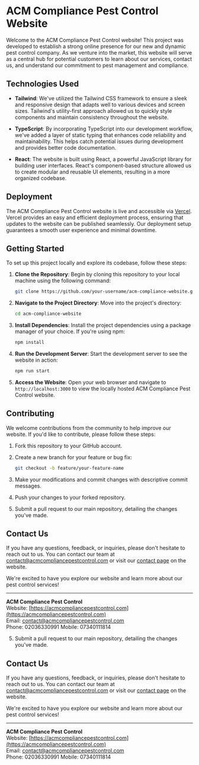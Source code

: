  # ACM Compliance Pest Control Website

Welcome to the ACM Compliance Pest Control website! This project was developed to establish a strong online presence for our new and dynamic pest control company. As we venture into the market, this website will serve as a central hub for potential customers to learn about our services, contact us, and understand our commitment to pest management and compliance.

## Technologies Used

- **Tailwind**: We've utilized the Tailwind CSS framework to ensure a sleek and responsive design that adapts well to various devices and screen sizes. Tailwind's utility-first approach allowed us to quickly style components and maintain consistency throughout the website.

- **TypeScript**: By incorporating TypeScript into our development workflow, we've added a layer of static typing that enhances code reliability and maintainability. This helps catch potential issues during development and provides better code documentation.

- **React**: The website is built using React, a powerful JavaScript library for building user interfaces. React's component-based structure allowed us to create modular and reusable UI elements, resulting in a more organized codebase.

## Deployment

The ACM Compliance Pest Control website is live and accessible via [Vercel](https://vercel.com). Vercel provides an easy and efficient deployment process, ensuring that updates to the website can be published seamlessly. Our deployment setup guarantees a smooth user experience and minimal downtime.

## Getting Started

To set up this project locally and explore its codebase, follow these steps:

1. **Clone the Repository**: Begin by cloning this repository to your local machine using the following command:

   ```bash
   git clone https://github.com/your-username/acm-compliance-website.git
   ```

2. **Navigate to the Project Directory**: Move into the project's directory:

   ```bash
   cd acm-compliance-website
   ```

3. **Install Dependencies**: Install the project dependencies using a package manager of your choice. If you're using npm:

   ```bash
   npm install
   ```

4. **Run the Development Server**: Start the development server to see the website in action:

   ```bash
   npm run start
   ```

5. **Access the Website**: Open your web browser and navigate to `http://localhost:3000` to view the locally hosted ACM Compliance Pest Control website.

## Contributing

We welcome contributions from the community to help improve our website. If you'd like to contribute, please follow these steps:

1. Fork this repository to your GitHub account.

2. Create a new branch for your feature or bug fix:

   ```bash
   git checkout -b feature/your-feature-name
   ```

3. Make your modifications and commit changes with descriptive commit messages.

4. Push your changes to your forked repository.

5. Submit a pull request to our main repository, detailing the changes you've made.

## Contact Us

If you have any questions, feedback, or inquiries, please don't hesitate to reach out to us. You can contact our team at contact@acmcompliancepestcontrol.com or visit our [contact page](https://acmcompliancepestcontrol.com/contact) on the website.

We're excited to have you explore our website and learn more about our pest control services!

---
**ACM Compliance Pest Control**  
Website: [https://acmcompliancepestcontrol.com](https://acmcompliancepestcontrol.com)  
Email: contact@acmcompliancepestcontrol.com  
Phone: 02036330991
Mobile: 07340111814



5. Submit a pull request to our main repository, detailing the changes you've made.

## Contact Us

If you have any questions, feedback, or inquiries, please don't hesitate to reach out to us. You can contact our team at contact@acmcompliancepestcontrol.com or visit our [contact page](https://acmcompliancepestcontrol.com/contact) on the website.

We're excited to have you explore our website and learn more about our pest control services!

---
**ACM Compliance Pest Control**  
Website: [https://acmcompliancepestcontrol.com](https://acmcompliancepestcontrol.com)  
Email: contact@acmcompliancepestcontrol.com  
Phone: 02036330991
Mobile: 07340111814


